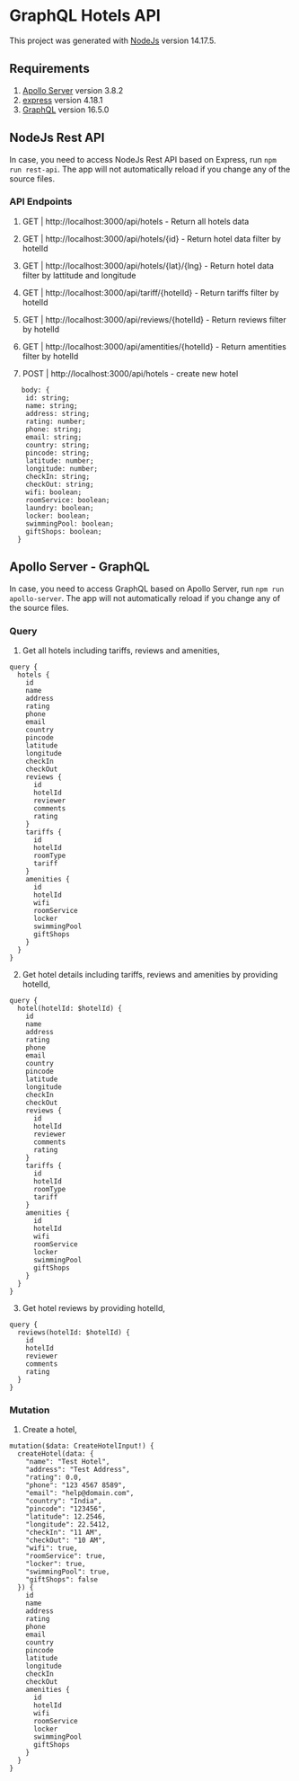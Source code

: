 ﻿# GraphQL Hotels API
 
 This project was generated with [NodeJs](https://nodejs.org/en/) version 14.17.5.
 
 ## Requirements
 
 1. [Apollo Server](https://www.apollographql.com/docs/apollo-server/) version 3.8.2
 2. [express](http://expressjs.com/) version 4.18.1
 3. [GraphQL](https://graphql.org/) version 16.5.0

## NodeJs Rest API

In case, you need to access NodeJs Rest API based on Express, run `npm run rest-api`. The app will not automatically reload if you change any of the source files. 

### API Endpoints

1. GET | http://localhost:3000/api/hotels - Return all hotels data
2. GET | http://localhost:3000/api/hotels/{id} - Return hotel data filter by hotelId
3. GET | http://localhost:3000/api/hotels/{lat}/{lng} - Return hotel data filter by lattitude and longitude
4. GET | http://localhost:3000/api/tariff/{hotelId} - Return tariffs filter by hotelId
5. GET | http://localhost:3000/api/reviews/{hotelId} - Return reviews filter by hotelId
6. GET | http://localhost:3000/api/amentities/{hotelId} - Return amentities filter by hotelId

1. POST | http://localhost:3000/api/hotels - create new hotel
```
   body: {
    id: string;
    name: string;
    address: string;
    rating: number;
    phone: string;
    email: string;
    country: string;
    pincode: string;
    latitude: number;
    longitude: number;
    checkIn: string;
    checkOut: string;
    wifi: boolean;
    roomService: boolean;
    laundry: boolean;
    locker: boolean;
    swimmingPool: boolean;
    giftShops: boolean;
  }
```
  
## Apollo Server - GraphQL

In case, you need to access GraphQL based on Apollo Server, run `npm run apollo-server`. The app will not automatically reload if you change any of the source files. 

### Query

1. Get all hotels including tariffs, reviews and amenities,
```
query {
  hotels {
    id
    name
    address
    rating
    phone
    email
    country
    pincode
    latitude
    longitude
    checkIn
    checkOut
    reviews {
      id
      hotelId
      reviewer
      comments
      rating
    }
    tariffs {
      id
      hotelId
      roomType
      tariff
    }
    amenities {
      id
      hotelId
      wifi
      roomService
      locker
      swimmingPool
      giftShops
    }
  } 
}
```

2. Get hotel details including tariffs, reviews and amenities by providing hotelId,
```
query {
  hotel(hotelId: $hotelId) {
    id
    name
    address
    rating
    phone
    email
    country
    pincode
    latitude
    longitude
    checkIn
    checkOut
    reviews {
      id
      hotelId
      reviewer
      comments
      rating
    }
    tariffs {
      id
      hotelId
      roomType
      tariff
    }
    amenities {
      id
      hotelId
      wifi
      roomService
      locker
      swimmingPool
      giftShops
    }
  }
}
```

3. Get hotel reviews by providing hotelId,
```
query {
  reviews(hotelId: $hotelId) {
    id
    hotelId
    reviewer
    comments
    rating
  }
}
```

### Mutation

1. Create a hotel,
```
mutation($data: CreateHotelInput!) {
  createHotel(data: {
    "name": "Test Hotel",
    "address": "Test Address",
    "rating": 0.0,
    "phone": "123 4567 8589",
    "email": "help@domain.com",
    "country": "India",
    "pincode": "123456",
    "latitude": 12.2546,
    "longitude": 22.5412,
    "checkIn": "11 AM",
    "checkOut": "10 AM",
    "wifi": true,
    "roomService": true,
    "locker": true,
    "swimmingPool": true,
    "giftShops": false
  }) {
    id
    name
    address
    rating
    phone
    email
    country
    pincode
    latitude
    longitude
    checkIn
    checkOut
    amenities {
      id
      hotelId
      wifi
      roomService
      locker
      swimmingPool
      giftShops
    }
  }
}
```
